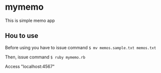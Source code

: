 # mymemo

This is simple memo app

## Hou to use

Before using you have to issue command
`$ mv memos.sample.txt memos.txt`

Then, issue command
`$ ruby mymemo.rb`

Access "localhost:4567"
